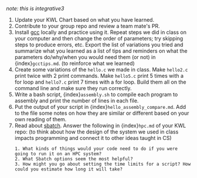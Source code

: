 *note: this is integrative3*
1. Update  your KWL Chart based on what you have learned.
1. Contribute to your group repo and review a team mate's PR.
2. Install [ gcc](https://gcc.gnu.org/install/) locally and practice using it.  Repeat steps we did in class on your computer and then change the order of parameters; try skipping steps to produce errors, etc. Export the list of variations you tried and summarize what you learned as a list of tips and reminders on what the parameters do/why/when you would need them (or not) in {index}`gcctips.md`.  (to reinforce what we learned)
3. Create some variations of the `hello.c` we made in class. Make `hello2.c` print twice with 2 print commands. Make `hello5.c` print 5 times with a for loop and `hello7.c` print 7 times with a for loop. Build them all on the command line and make sure they run correctly. 
4. Write a bash script, {index}`assembly.sh` to compile each program to assembly and print the number of lines in each file.  
5. Put the output of your script in {index}`hello_assembly_compare.md`. Add to the file some notes on how they are similar or different based on your own reading of them.  
1. Read about [sbatch](https://web.uri.edu/hpc-research-computing/using-seawulf/#sbatch). Answer the following in {index}`hpc.md` of your KWL repo:  (to think about how the design of the system we used in class impacts programming and connect it to other ideas taught in CS)
    ```
    1. What kinds of things would your code need to do if you were going to run it on an HPC system?
    2. What Sbatch options seem the most helpful?
    3. How might you go about setting the time limits for a script? How could you estimate how long it will take?
    ```